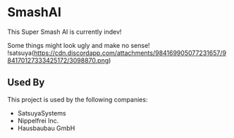 
# SmashAI

This Super Smash AI is currently indev!

Some things might look ugly and make no sense!
!satsuya(https://cdn.discordapp.com/attachments/984169905077231657/984170127333425172/3098870.png)
## Used By

This project is used by the following companies:

- SatsuyaSystems
- Nippelfrei Inc.
- Hausbaubau GmbH

